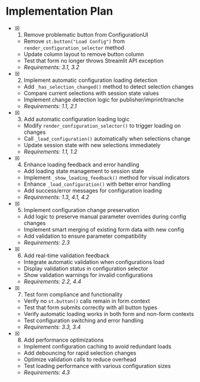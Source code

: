 # Implementation Plan

- [x] 1. Remove problematic button from ConfigurationUI
  - Remove `st.button("Load Config")` from `render_configuration_selector` method
  - Update column layout to remove button column
  - Test that form no longer throws Streamlit API exception
  - _Requirements: 3.1, 3.2_

- [x] 2. Implement automatic configuration loading detection
  - Add `_has_selection_changed()` method to detect selection changes
  - Compare current selections with session state values
  - Implement change detection logic for publisher/imprint/tranche
  - _Requirements: 1.1, 2.1_

- [x] 3. Add automatic configuration loading logic
  - Modify `render_configuration_selector()` to trigger loading on changes
  - Call `_load_configuration()` automatically when selections change
  - Update session state with new selections immediately
  - _Requirements: 1.1, 1.2_

- [x] 4. Enhance loading feedback and error handling
  - Add loading state management to session state
  - Implement `_show_loading_feedback()` method for visual indicators
  - Enhance `_load_configuration()` with better error handling
  - Add success/error messages for configuration loading
  - _Requirements: 1.3, 4.1, 4.2_

- [x] 5. Implement configuration change preservation
  - Add logic to preserve manual parameter overrides during config changes
  - Implement smart merging of existing form data with new config
  - Add validation to ensure parameter compatibility
  - _Requirements: 2.3_

- [x] 6. Add real-time validation feedback
  - Integrate automatic validation when configurations load
  - Display validation status in configuration selector
  - Show validation warnings for invalid configurations
  - _Requirements: 2.2, 4.4_

- [x] 7. Test form compliance and functionality
  - Verify no `st.button()` calls remain in form context
  - Test that form submits correctly with all button types
  - Verify automatic loading works in both form and non-form contexts
  - Test configuration switching and error handling
  - _Requirements: 3.3, 3.4_

- [x] 8. Add performance optimizations
  - Implement configuration caching to avoid redundant loads
  - Add debouncing for rapid selection changes
  - Optimize validation calls to reduce overhead
  - Test loading performance with various configuration sizes
  - _Requirements: 4.3_